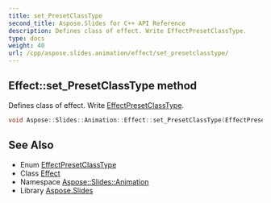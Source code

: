 ```yaml
---
title: set_PresetClassType
second_title: Aspose.Slides for C++ API Reference
description: Defines class of effect. Write EffectPresetClassType.
type: docs
weight: 40
url: /cpp/aspose.slides.animation/effect/set_presetclasstype/
---
```

## Effect::set_PresetClassType method


Defines class of effect. Write [EffectPresetClassType](../../effectpresetclasstype/).

```cpp
void Aspose::Slides::Animation::Effect::set_PresetClassType(EffectPresetClassType value) override
```

## See Also

* Enum [EffectPresetClassType](../../effectpresetclasstype/)
* Class [Effect](../)
* Namespace [Aspose::Slides::Animation](../../)
* Library [Aspose.Slides](../../../)
